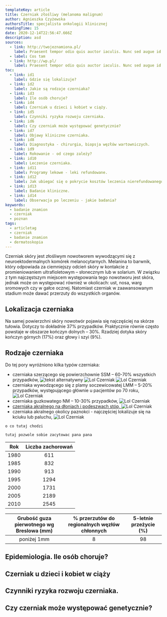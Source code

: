 ```yaml
---
templateKey: article
title: Czerniak złośliwy (melanoma malignum)
author: Agnieszka Czyżewska
authorsTitle: specjalista onkologii klinicznej
readingTime: 15
date: 2020-12-14T22:56:47.666Z
description: asd
sources: 
  - link: http://twojeznamiona.pl/
    label: Praesent tempor odio quis auctor iaculis. Nunc sed augue id elit ultrices
  - label: Cos tam
  - link: http://wp.pl/
    label: Praesent tempor odio quis auctor iaculis. Nunc sed augue id elit ultrices
toc:
  - link: id1
    label: Gdzie się lokalizuje?
  - link: id2
    label: Jakie są rodzaje czerniaka?
  - link: id3
    label: Ile osób choruje?
  - link: id4
    label: Czerniak u dzieci i kobiet w ciąży.
  - link: id5
    label: Czynniki ryzyka rozwoju czerniaka.
  - link: id6
    label: Czy czerniak może występować genetycznie?
  - link: id7
    label: Objawy kliniczne czerniaka.
  - link: id8
    label: Diagnostyka - chirurgia, biopsja węzłów wartowniczych.
  - link: id9
    label: Rokowanie - od czego zależy?
  - link: id10
    label: Leczenie czerniaka.
  - link: id11
    label: Programy lekowe - leki refundowane.
  - link: id12
    label: Jak ubiegać się o pokrycie kosztów leczenia nierefundowanego?
  - link: id13
    label: Badanie kliniczne.
  - link: id14
    label: Obserwacja po leczeniu - jakie badania?
keywords:
  - badanie znamion
  - czerniak
  - poznan
tags:
  - articletag
  - czerniak
  - badanie znamion
  - dermatoskopia
---
```


Czerniak skóry jest złośliwym nowotworem wywodzącymi się z neuroektodermalnych komórek melanocytarnych. Melanina to barwnik, który odpowiada za ciemniejszy odcień skóry w kontakcie z promieniowaniem ultrafioletowym – słonecznym lub w solarium. W związku z tym najczęstszym miejscem występowania tego nowotworu jest skóra, jednak może on występować również w okolicach: ust, nosa, warg sromowych czy w gałce ocznej. Natomiast czerniak w zaawansowanym stadium może dawać przerzuty do wszystkich organów.

<span id="id1" />

## Lokalizacja czerniaka

Na samej powierzchni skóry nowotwór pojawia się najczęściej na skórze tułowia. Dotyczy to dokładnie 37% przypadków. Praktycznie równie często powstaje w obszarze kończyn dolnych – 30%. Rzadziej dotyka skóry kończyn górnych (17%) oraz głowy i szyi (9%).

<span id="id2" />

## Rodzaje czerniaka

Do tej pory wyróżniono kilka typów czerniaka:
* czerniaka szerzącego się powierzchownie SSM – 60-70% wszystkich przypadków,
![tekst alternatywny](img/czerniak43.jpg "TYTUL")
![Lol Czerniak](img/czerniak43.jpg)
![Lol Czerniak](img/czerniak43.jpg)
* czerniaka wywodzącego się z plamy soczewicowatej LMM – 5-20% przypadków, występującego głównie u pacjentów po 70 roku,
![Lol Czerniak](img/czerniak43.jpg)
* czerniaka guzkowatego NM – 10-30% przypadków,
![Lol Czerniak](img/czerniak43.jpg)
* [czerniaka akralnego na dłoniach i podeszwach stóp, ](/czerniak/rodzaje-czerniaka/czerniak-na-dloniach-i-podeszwach-stop "Czerniak akralny na dłoniach i podeszwach stóp")
![Lol Czerniak](img/czerniak43.jpg)
* czerniaka akralnego okolicy paznokci - najczęściej lokalizuje się na kciuku lub paluchu,
![Lol Czerniak](img/czerniak43.jpg)



<More link="/costam/costam" text="Jak wyglądają różne rodzaje czerniaka - zdjęcia" cta="Sprawdź" />


```
o co tutaj chodzi
```

`tutaj pozwole sobie zacytowac pana pana`
						


|     Rok     | Liczba zachorowań  |
|:-----------:|:------------------:|
|      1980   |       611          | 
|      1985   |       832          | 
|      1990   |       913          | 
|      1995   |       1294         | 
|      2000   |       1731         | 
|      2005   |       2189         | 
|      2010   |       2545         | 


|     Grubość guza pierwotnego wg Breslowa (mm)     | % przerzutów do regionalnych węzłów chłonnych  | 5-letnie przeżycie (%) |
|:-----------:|:------------------:|:------------------:|
|poniżej 1mm |	8 |	98|

<span id="id3" />

## Epidemiologia. Ile osób choruje?

<span id="id4" />

## Czerniak u dzieci i kobiet w ciąży

<span id="id5" />

## Czynniki ryzyka rozwoju czerniaka.

<span id="id6" />

## Czy czerniak może występować genetycznie?






